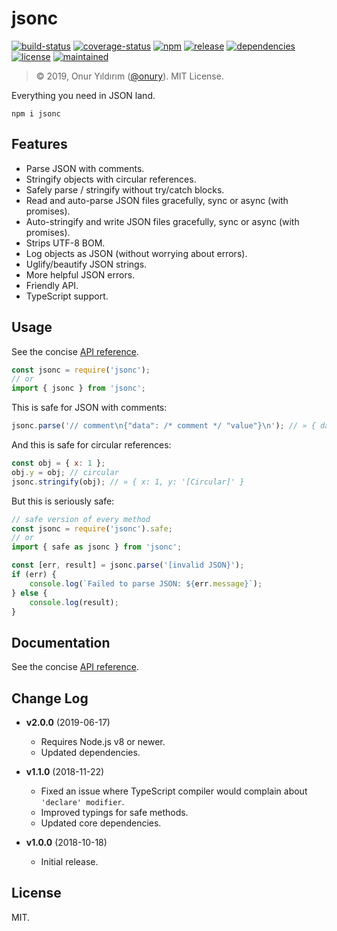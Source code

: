 # jsonc

[![build-status](https://img.shields.io/travis/onury/jsonc.svg?branch=master&style=flat-square)](https://travis-ci.org/onury/jsonc)
[![coverage-status](https://img.shields.io/coveralls/github/onury/jsonc/master.svg?style=flat-square)](https://coveralls.io/github/onury/jsonc?branch=master)
[![npm](http://img.shields.io/npm/v/jsonc.svg?style=flat-square)](https://www.npmjs.com/package/jsonc)
[![release](https://img.shields.io/github/release/onury/jsonc.svg?style=flat-square)](https://github.com/onury/jsonc)
[![dependencies](https://david-dm.org/onury/jsonc.svg?style=flat-square)](https://david-dm.org/onury/jsonc)
[![license](http://img.shields.io/npm/l/jsonc.svg?style=flat-square)](https://github.com/onury/jsonc/blob/master/LICENSE)
[![maintained](https://img.shields.io/maintenance/yes/2019.svg?style=flat-square)](https://github.com/onury/jsonc/graphs/punch-card)  

> © 2019, Onur Yıldırım ([@onury](https://github.com/onury)). MIT License.

Everything you need in JSON land.

`npm i jsonc`

## Features

- Parse JSON with comments.
- Stringify objects with circular references.
- Safely parse / stringify without try/catch blocks.
- Read and auto-parse JSON files gracefully, sync or async (with promises).
- Auto-stringify and write JSON files gracefully, sync or async (with promises).
- Strips UTF-8 BOM.
- Log objects as JSON (without worrying about errors).
- Uglify/beautify JSON strings.
- More helpful JSON errors.
- Friendly API.
- TypeScript support.

## Usage

See the concise [API reference][docs-api].

```js
const jsonc = require('jsonc');
// or
import { jsonc } from 'jsonc';
```

This is safe for JSON with comments:
```js
jsonc.parse('// comment\n{"data": /* comment */ "value"}\n'); // » { data: 'value' }
```

And this is safe for circular references:
```js
const obj = { x: 1 };
obj.y = obj; // circular
jsonc.stringify(obj); // » { x: 1, y: '[Circular]' }
```

But this is seriously safe:
```js
// safe version of every method
const jsonc = require('jsonc').safe;
// or
import { safe as jsonc } from 'jsonc';

const [err, result] = jsonc.parse('[invalid JSON}');
if (err) {
    console.log(`Failed to parse JSON: ${err.message}`);
} else {
    console.log(result);
}
```

## Documentation

See the concise [API reference][docs-api].

## Change Log

- **v2.0.0** (2019-06-17)
    + Requires Node.js v8 or newer.
    + Updated dependencies.


- **v1.1.0** (2018-11-22)
    + Fixed an issue where TypeScript compiler would complain about `'declare' modifier`.
    + Improved typings for safe methods.
    + Updated core dependencies.


- **v1.0.0** (2018-10-18)
    + Initial release.


## License
MIT.


[docs-api]:https://onury.io/jsonc/api
[strip-json-comments]:https://github.com/sindresorhus/strip-json-comments
[json-stringify-safe]:https://github.com/isaacs/json-stringify-safe
[parse-json]:https://github.com/sindresorhus/parse-json
[fs-extra]:https://www.npmjs.com/package/fs-extra
